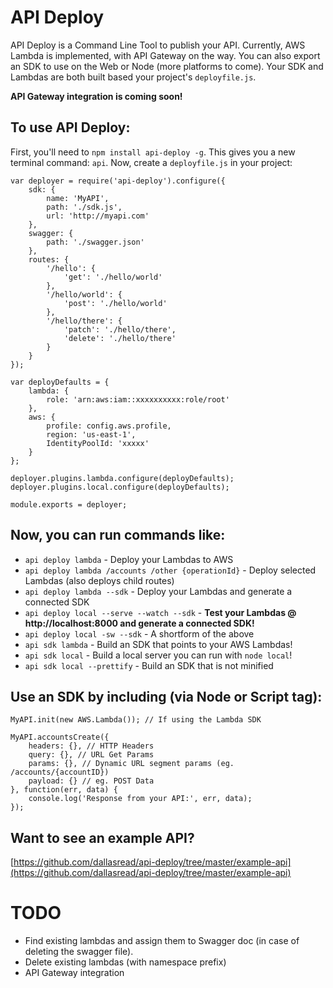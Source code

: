 # API Deploy

API Deploy is a Command Line Tool to publish your API. Currently, AWS Lambda is implemented, with API Gateway on the way. You can also export an SDK to use on the Web or Node (more platforms to come). Your SDK and Lambdas are both built based your project's `deployfile.js`.

**API Gateway integration is coming soon!**

## To use API Deploy:

First, you'll need to `npm install api-deploy -g`. This gives you a new terminal command: `api`. Now, create a `deployfile.js` in your project:

```
var deployer = require('api-deploy').configure({
    sdk: {
        name: 'MyAPI',
        path: './sdk.js',
        url: 'http://myapi.com'
    },
    swagger: {
        path: './swagger.json'
    },
    routes: {
        '/hello': {
            'get': './hello/world'
        },
        '/hello/world': {
            'post': './hello/world'
        },
        '/hello/there': {
            'patch': './hello/there',
            'delete': './hello/there'
        }
    }
});

var deployDefaults = {
    lambda: {
        role: 'arn:aws:iam::xxxxxxxxxx:role/root'
    },
    aws: {
        profile: config.aws.profile,
        region: 'us-east-1',
        IdentityPoolId: 'xxxxx'
    }
};

deployer.plugins.lambda.configure(deployDefaults);
deployer.plugins.local.configure(deployDefaults);

module.exports = deployer;
```

## Now, you can run commands like:

- `api deploy lambda` - Deploy your Lambdas to AWS
- `api deploy lambda /accounts /other {operationId}` - Deploy selected Lambdas (also deploys child routes)
- `api deploy lambda --sdk` - Deploy your Lambdas and generate a connected SDK
- `api deploy local --serve --watch --sdk` - **Test your Lambdas @ http://localhost:8000 and generate a connected SDK!**
- `api deploy local -sw --sdk` - A shortform of the above
- `api sdk lambda` - Build an SDK that points to your AWS Lambdas!
- `api sdk local` - Build a local server you can run with `node local`!
- `api sdk local --prettify` - Build an SDK that is not minified

## Use an SDK by including (via Node or Script tag):

```
MyAPI.init(new AWS.Lambda()); // If using the Lambda SDK

MyAPI.accountsCreate({
    headers: {}, // HTTP Headers
    query: {}, // URL Get Params
    params: {}, // Dynamic URL segment params (eg. /accounts/{accountID})
    payload: {} // eg. POST Data
}, function(err, data) {
    console.log('Response from your API:', err, data);
});
```

## Want to see an example API?

[https://github.com/dallasread/api-deploy/tree/master/example-api](https://github.com/dallasread/api-deploy/tree/master/example-api)

# TODO
- Find existing lambdas and assign them to Swagger doc (in case of deleting the swagger file).
- Delete existing lambdas (with namespace prefix)
- API Gateway integration
